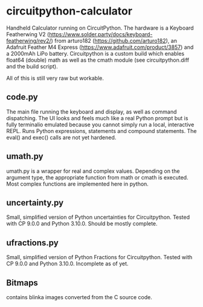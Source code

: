 # circuitpython-calculator
Handheld Calculator running on CircuitPython. The hardware is a Keyboard Featherwing V2 (https://www.solder.party/docs/keyboard-featherwing/rev2/) from arturo182 (https://github.com/arturo182), an Adafruit Feather M4 Express (https://www.adafruit.com/product/3857) and a 2000mAh LiPo battery. Circuitpython is a custom build which enables float64 (double) math as well as the cmath module (see circuitpython.diff and the build script). 

All of this is still very raw but workable. 

## code.py
The main file running the keyboard and display, as well as command dispatching. The UI looks and feels much like a real Python prompt but is fully terminalio emulated because you cannot simply run a local, interactive REPL. Runs Python expressions, statements and compound statements. The eval() and exec() calls are not yet hardened. 


## umath.py
umath.py is a wrapper for real and complex values. Depending on the argument type, the appropriate function from math or cmath is executed. Most complex functions are implemented here in python.


## uncertainty.py
Small, simplified version of Python uncertainties for Circuitpython. Tested with CP 9.0.0 and Python 3.10.0. Should be mostly complete. 


## ufractions.py
Small, simplified version of Python Fractions for Circuitpython. Tested with CP 9.0.0 and Python 3.10.0. Incomplete as of yet. 


## Bitmaps
contains blinka images converted from the C source code. 